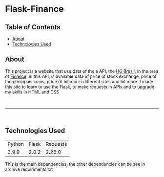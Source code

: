 # Flask-Finance
 
## Table of Contents
* [About](##About)
* [Technologies Used](##Technologies)
 
## About
 This project is a website that use data of the a API, the <a href="https://hgbrasil.com/">HG Brasil</a>, in the area of <a href="https://hgbrasil.com/status/finance">Finance</a>. in this API, is available data of price of stock exchange, price of the principais coins, price of bitcoin in different sites and lot more. I made this site to learn to use the Flask, to make requests in APIs and to upgrade my skills in HTML and CSS

<br><hr width="100%"><br>

## Technologies Used
<table>
    <tr>
        <td>Python</td>
        <td>Flask</td>
        <td>Requests</td>
    </tr>
    <tr>
        <td>3.9.9</td>
        <td>2.0.2</td>
        <td>2.26.0</td>
    </tr>
</table>

This is the main dependencies,
the other dependencies can be see in archive requiriments.txt
